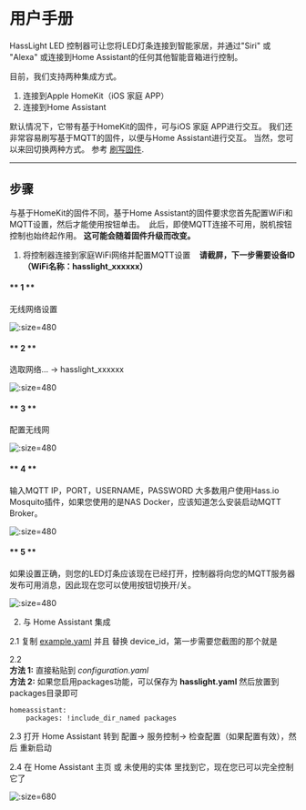 # 用户手册

HassLight LED 控制器可让您将LED灯条连接到智能家居，并通过"Siri" 或 "Alexa" 或连接到Home Assistant的任何其他智能音箱进行控制。

目前，我们支持两种集成方式。 
1. 连接到Apple HomeKit（iOS 家庭 APP）
2. 连接到Home Assistant

默认情况下，它带有基于HomeKit的固件，可与iOS 家庭 APP进行交互。
我们还非常容易刷写基于MQTT的固件，以便与Home Assistant进行交互。 当然，您可以来回切换两种方式。 参考 [刷写固件](/zh-cn/flash).

----

## 步骤

 与基于HomeKit的固件不同，基于Home Assistant的固件要求您首先配置WiFi和MQTT设置，然后才能使用按钮单击。
 此后，即使MQTT连接不可用，脱机按钮控制也始终起作用。 **这可能会随着固件升级而改变。**

1. 将控制器连接到家庭WiFi网络并配置MQTT设置
   **请截屏，下一步需要设备ID（WiFi名称：hasslight_xxxxxx）**

<!-- tabs:start -->

#### ** 1 **

无线网络设置

![](../imgs/ha/config_ha_1.jpg ':size=480')

#### ** 2 **

选取网络... -> hasslight_xxxxxx  

![](../imgs/ha/config_ha_2.jpg ':size=480')

#### ** 3 **

配置无线网 

![](../imgs/ha/config_ha_3.jpg ':size=480')

#### ** 4 **

输入MQTT IP，PORT，USERNAME，PASSWORD
大多数用户使用Hass.io Mosquito插件，如果您使用的是NAS Docker，应该知道怎么安装启动MQTT Broker。

![](../imgs/ha/config_ha_4.jpg ':size=480')

#### ** 5 **

如果设置正确，则您的LED灯条应该现在已经打开，控制器将向您的MQTT服务器发布可用消息，因此现在您可以使用按钮切换开/关。

![](../imgs/ha/config_ha_5.jpg ':size=480')

<!-- tabs:end -->


2. 与 Home Assistant 集成

  2.1 复制 [example.yaml](./zh-cn/hass.md?id=home-assistant-example-configuration) 并且 替换 device_id，第一步需要您截图的那个就是

  2.2  
  **方法 1:** 直接粘贴到 *configuration.yaml*  
  **方法 2:** 如果您启用packages功能，可以保存为 **hasslight.yaml** 然后放置到packages目录即可

  ```
  homeassistant:    
      packages: !include_dir_named packages  
  ```

  2.3 打开 Home Assistant 转到 配置-> 服务控制-> 检查配置（如果配置有效），然后 重新启动

  2.4 在 Home Assistant 主页 或 未使用的实体 里找到它，现在您已可以完全控制它了

  ![](../imgs/ha/config_ha_6.jpg ':size=680')
  